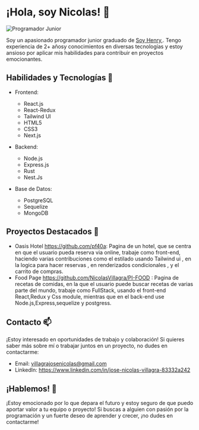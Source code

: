 # ¡Hola, soy Nicolas! 👋

![Programador Junior](https://img.shields.io/badge/Programador-Junior-brightgreen)


Soy un apasionado programador junior graduado de [Soy Henry](https://www.soyhenry.com/),. Tengo experiencia de 2+ añosy conocimientos en diversas tecnologías y estoy ansioso por aplicar mis habilidades para contribuir en proyectos emocionantes.

## Habilidades y Tecnologías 🔧

- Frontend: 
  - React.js
  - React-Redux
  - Tailwind UI
  - HTML5
  - CSS3
  - Next.js

- Backend:
  - Node.js
  - Express.js
  - Rust
  - Nest.Js

- Base de Datos:
  - PostgreSQL
  - Sequelize
  - MongoDB

## Proyectos Destacados 🚀

- Oasis Hotel https://github.com/pf40a: Pagina de un hotel, que se centra en que el usuario pueda reserva via online, trabaje como front-end, haciendo varias contribuciones como el estilado usando Tailwind ui , en la logica para hacer reservas , en renderizados condicionales , y el carrito de compras.
- Food Page https://github.com/NicolasVillagra/PI-FOOD : Pagina de recetas de comidas, en la que el usuario puede buscar recetas de varias parte del mundo, trabaje como FullStack, usando el front-end React,Redux y Css module, mientras que en el back-end use Node.js,Express,sequelize y postgress.

## Contacto 📫

¡Estoy interesado en oportunidades de trabajo y colaboración! Si quieres saber más sobre mí o trabajar juntos en un proyecto, no dudes en contactarme:

- Email: villagrajosenicolas@gmail.com
- LinkedIn: https://www.linkedin.com/in/jose-nicolas-villagra-83332a242

## ¡Hablemos! 💬

¡Estoy emocionado por lo que depara el futuro y estoy seguro de que puedo aportar valor a tu equipo o proyecto! Si buscas a alguien con pasión por la programación y un fuerte deseo de aprender y crecer, ¡no dudes en contactarme!

